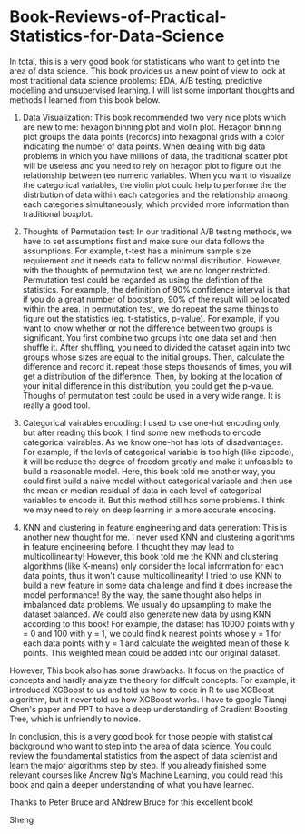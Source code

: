 # Book-Reviews-of-Practical-Statistics-for-Data-Science

In total, this is a very good book for statisticans who want to get into the area of data science. This book provides us a new point of view to look at most traditional data science problems: EDA, A/B testing, predictive modelling and unsupervised learning. I will list some important thoughts and methods I learned from this book below.

1. Data Visualization: This book recommended two very nice plots which are new to me: hexagon binning plot and violin plot. Hexagon binning plot groups the data points (records) into hexagonal grids with a color indicating the number of data points. When dealing with big data problems in which you have millions of data, the traditional scatter plot will be useless and you need to rely on hexagon plot to figure out the relationship between teo numeric variables. When you want to visualize the categorical variables, the violin plot could help to performe the the distrbution of data within each categories and the relationship amaong each categories simultaneously, which provided more information than traditional boxplot.

2. Thoughts of Permutation test: In our traditional A/B testing methods, we have to set assumptions first and make sure our data follows the assumptions. For example, t-test has a minimum sample size requirement and it needs data to follow normal distribution. However, with the thoughts of permutation test, we are no longer restricted. Permutation test could be regarded as using the defintion of the statistics. For example, the definition of 90% confidence interval is that if you do a great number of bootstarp, 90% of the result will be located within the area. In permutation test, we do repeat the same things to figure out the statistics (eg. t-statistics, p-value). For example, if you want to know whether or not the difference between two groups is significant. You first combine two groups into one data set and then shuffle it. After shuffling, you need to divided the dataset again into two groups whose sizes are equal to the initial groups. Then, calculate the difference and record it. repeat those steps thousands of times, you will get a distribution of the difference. Then, by looking at the location of your initial difference in this distribution, you could get the p-value. Thoughs of permutation test could be used in a very wide range. It is really a good tool.

3. Categorical vairables encoding: I used to use one-hot encoding only, but after reading this book, I find some new methods to encode categorical vairables. As we know one-hot has lots of disadvantages. For example, if the levls of categorical variable is too high (like zipcode), it will be reduce the degree of freedom greatly and make it unfeasible to build a reasonable model. Here, this book told me another way, you could first build a naive model without categorical variable and then use the mean or median residual of data in each level of categorical variables to encode it. But this method still has some problems. I think we may need to rely on deep learning in a more accurate encoding.

4. KNN and clustering in feature engineering and data generation: This is another new thought for me. I never used KNN and clustering algorithms in feature engineering before. I thought they may lead to multicollinearity! However, this book told me the KNN and clustering algorithms (like K-means) only consider the local information for each data points, thus it won't cause multicollinearity! I tried to use KNN to build a new feature in some data challenge and find it does increase the model performance! By the way, the same thought also helps in imbalanced data problems. We usually do upsampling to make the dataset balanced. We could also generate new data by using KNN according to this book! For example, the dataset has 10000 points with y = 0 and 100 with y = 1, we could find k nearest points whose y = 1 for each data points with y = 1 and calculate the weighted mean of those k points. This weighted mean could be added into our original dataset.

However, This book also has some drawbacks. It focus on the practice of concepts and hardly analyze the theory for diffcult concepts. For example, it introduced XGBoost to us and told us how to code in R to use XGBoost algorithm, but it never told us how XGBoost works. I have to google Tianqi Chen's paper and PPT to have a deep understanding of Gradient Boosting Tree, which is unfriendly to novice.

In conclusion, this is a very good book for those people with statistical background who want to step into the area of data science. You could review the foundamental statistics from the aspect of data scientist and learn the major algorithms step by step. If you already finished some relevant courses like Andrew Ng's Machine Learning, you could read this book and gain a deeper understanding of what you have learned.

Thanks to Peter Bruce and ANdrew Bruce for this excellent book!

Sheng
